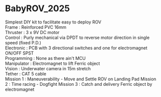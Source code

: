 # BabyROV_2025
Simplest DIY kit to facilitate easy to deploy ROV  
Frame : Reinforced PVC 16mm  
Thruster : 3 x 9V DC motor  
Control : Purly mechanical via DPDT to reverse motor direction in single speed (fixed P.D.)  
Electronic : PCB with 3 directional switches and one for electromagnet ON/OFF SPST  
Programming : None as there ain't MCU  
Manipulator : Electromagnet to lift Ferric object  
Vision : Underwater camera in 15m stretch  
Tether : CAT 5 cable  
Mission 1 : Maneuverability - Move and Settle ROV on Landing Pad
Mission 2 : Time racing - Dogfight
Mission 3 : Catch and delivery Ferric object by electromagnet
